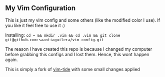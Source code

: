## My Vim Configuration

This is just my vim config and some others (like the modified color I use). If you like it feel free to use it :)

Installing: `cd ~ && mkdir .vim && cd .vim && git clone git@github.com:saantiaguilera/vim-config.git`

The reason I have created this repo is because I changed my computer before grabbing this configs and I lost them. Hence, this wont happen again.

This is simply a fork of [vim-tide](https://github.com/bilibili/vim-vide) with some small changes applied
